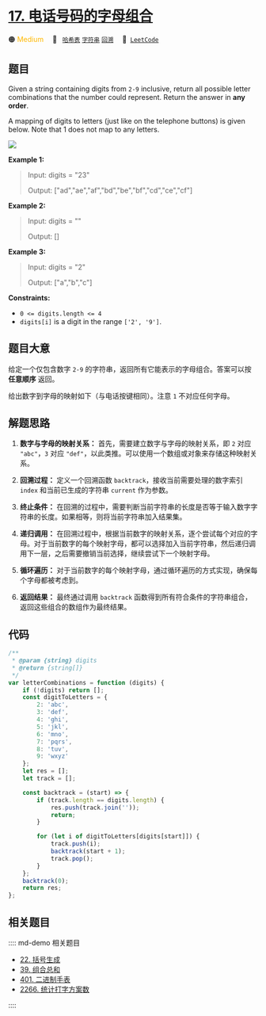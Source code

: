 # [17. 电话号码的字母组合](https://leetcode.com/problems/letter-combinations-of-a-phone-number)

🟠 <font color=#ffb800>Medium</font>&emsp; 🔖&ensp; [`哈希表`](/leetcode/outline/tag/hash-table.md) [`字符串`](/leetcode/outline/tag/string.md) [`回溯`](/leetcode/outline/tag/backtracking.md)&emsp; 🔗&ensp;[`LeetCode`](https://leetcode.com/problems/letter-combinations-of-a-phone-number/)

## 题目

Given a string containing digits from `2-9` inclusive, return all possible
letter combinations that the number could represent. Return the answer in
**any order**.

A mapping of digits to letters (just like on the telephone buttons) is given
below. Note that 1 does not map to any letters.

![](https://assets.leetcode.com/uploads/2022/03/15/1200px-telephone-keypad2svg.png)

**Example 1:**

> Input: digits = "23"
>
> Output: ["ad","ae","af","bd","be","bf","cd","ce","cf"]

**Example 2:**

> Input: digits = ""
>
> Output: []

**Example 3:**

> Input: digits = "2"
>
> Output: ["a","b","c"]

**Constraints:**

- `0 <= digits.length <= 4`
- `digits[i]` is a digit in the range `['2', '9']`.

## 题目大意

给定一个仅包含数字 `2-9` 的字符串，返回所有它能表示的字母组合。答案可以按 **任意顺序** 返回。

给出数字到字母的映射如下（与电话按键相同）。注意 `1` 不对应任何字母。

## 解题思路

1. **数字与字母的映射关系：** 首先，需要建立数字与字母的映射关系，即 `2` 对应 `"abc"`，`3` 对应 `"def"`，以此类推。可以使用一个数组或对象来存储这种映射关系。

2. **回溯过程：** 定义一个回溯函数 `backtrack`，接收当前需要处理的数字索引 `index` 和当前已生成的字符串 `current` 作为参数。

3. **终止条件：** 在回溯的过程中，需要判断当前字符串的长度是否等于输入数字字符串的长度。如果相等，则将当前字符串加入结果集。

4. **递归调用：** 在回溯过程中，根据当前数字的映射关系，逐个尝试每个对应的字母。对于当前数字的每个映射字母，都可以选择加入当前字符串，然后递归调用下一层，之后需要撤销当前选择，继续尝试下一个映射字母。

5. **循环遍历：** 对于当前数字的每个映射字母，通过循环遍历的方式实现，确保每个字母都被考虑到。

6. **返回结果：** 最终通过调用 `backtrack` 函数得到所有符合条件的字符串组合，返回这些组合的数组作为最终结果。

## 代码

```javascript
/**
 * @param {string} digits
 * @return {string[]}
 */
var letterCombinations = function (digits) {
	if (!digits) return [];
	const digitToLetters = {
		2: 'abc',
		3: 'def',
		4: 'ghi',
		5: 'jkl',
		6: 'mno',
		7: 'pqrs',
		8: 'tuv',
		9: 'wxyz'
	};
	let res = [];
	let track = [];

	const backtrack = (start) => {
		if (track.length == digits.length) {
			res.push(track.join(''));
			return;
		}

		for (let i of digitToLetters[digits[start]]) {
			track.push(i);
			backtrack(start + 1);
			track.pop();
		}
	};
	backtrack(0);
	return res;
};
```

## 相关题目

:::: md-demo 相关题目

- [22. 括号生成](https://leetcode.com/problems/generate-parentheses)
- [39. 组合总和](https://leetcode.com/problems/combination-sum)
- [401. 二进制手表](https://leetcode.com/problems/binary-watch)
- [2266. 统计打字方案数](https://leetcode.com/problems/count-number-of-texts)

::::
